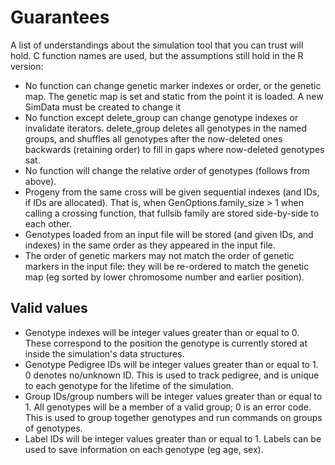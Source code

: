 # Guarantees

A list of understandings about the simulation tool that you can trust will hold. C function names are used, but the assumptions still hold in the R version:

- No function can change genetic marker indexes or order, or the genetic map. The genetic map is set and static from the point it is loaded. A new SimData must be created to change it
- No function except delete_group can change genotype indexes or invalidate iterators. delete_group deletes all genotypes in the named groups, and shuffles all genotypes after the now-deleted ones backwards (retaining order) to fill in gaps where now-deleted genotypes sat. 
- No function will change the relative order of genotypes (follows from above).
- Progeny from the same cross will be given sequential indexes (and IDs, if IDs are allocated). That is, when GenOptions.family_size > 1 when calling a crossing function, that fullsib family are stored side-by-side to each other.
- Genotypes loaded from an input file will be stored (and given IDs, and indexes) in the same order as they appeared in the input file. 
- The order of genetic markers may not match the order of genetic markers in the input file: they will be re-ordered to match the genetic map (eg sorted by lower chromosome number and earlier position).


## Valid values

- Genotype indexes will be integer values greater than or equal to 0. These correspond to the position the genotype is currently stored at inside the simulation's data structures.
- Genotype Pedigree IDs will be integer values greater than or equal to 1. 0 denotes no/unknown ID. This is used to track pedigree, and is unique to each genotype for the lifetime of the simulation.
- Group IDs/group numbers will be integer values greater than or equal to 1. All genotypes will be a member of a valid group; 0 is an error code. This is used to group together genotypes and run commands on groups of genotypes.
- Label IDs will be integer values greater than or equal to 1. Labels can be used to save information on each genotype (eg age, sex).

